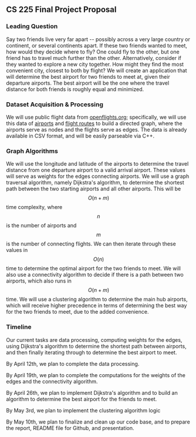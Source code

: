 ## CS 225 Final Project Proposal

### Leading Question

Say two friends live very far apart -- possibly across a very large country or continent, or several continents apart. If these two friends wanted to meet, how would they decide where to fly? One could fly to the other, but one friend has to travel much further than the other. Alternatively, consider if they wanted to explore a new city together. How might they find the most convenient city, closest to both by flight? We will create an application that will determine the best airport for two friends to meet at, given their departure airports. The best airport will be the one where the travel distance for both friends is roughly equal and minimized. 

### Dataset Acquisition & Processing

We will use public flight data from [openflights.org](https://openflights.org/data.html); specifically, we will use this data of [airports](https://raw.githubusercontent.com/jpatokal/openflights/master/data/airports.dat) and [flight routes](https://raw.githubusercontent.com/jpatokal/openflights/master/data/routes.dat) to build a directed graph, where the airports serve as nodes and the flights serve as edges. The data is already available in CSV format, and will be easily parseable via C++.

### Graph Algorithms

We will use the longitude and latitude of the airports to determine the travel distance from one departure airport to a valid arrival airport. These values will serve as weights for the edges connecting airports. We will use a graph traversal algorithm, namely Dijkstra's algorithm, to determine the shortest path between the two starting airports and all other airports. This will be $$O(n + m)$$ time complexity, where $$n$$ is the number of airports and $$m$$ is the number of connecting flights. We can then iterate through these values in $$O(n)$$ time to determine the optimal airport for the two friends to meet. We will also use a connectivity algorithm to decide if there is a path between two airports, which also runs in $$O(n + m)$$ time. We will use a clustering algorithm to determine the main hub airports, which will receive higher precedence in terms of determining the best way for the two friends to meet, due to the added convenience.

### Timeline

Our current tasks are data processing, computing weights for the edges, using Dijkstra's algorithm to determine the shortest path between airports, and then finally iterating through to determine the best airport to meet. 

By April 12th, we plan to complete the data processing.

By April 19th, we plan to complete the computations for the weights of the edges and the connectivity algorithm.

By April 26th, we plan to implement Dijkstra's algorithm and to build an algorithm to determine the best airport for the friends to meet. 

By May 3rd, we plan to implement the clustering algorithm logic

By May 10th, we plan to finalize and clean up our code base, and to prepare the report, README file for Github, and presentation.
